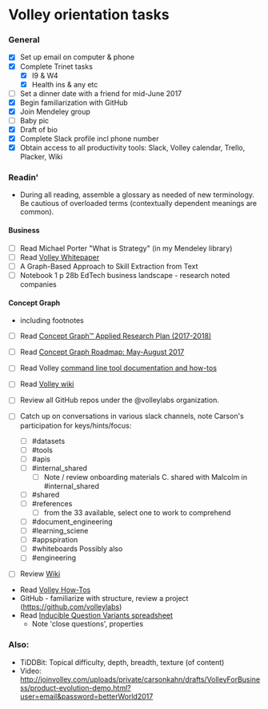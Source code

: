 # Volley orientation tasks

### General
* [x] Set up email on computer & phone
* [x] Complete Trinet tasks
   * [x] I9 & W4
   * [x] Health ins & any etc
* [ ] Set a dinner date with a friend for mid-June 2017
* [x] Begin familiarization with GitHub
* [x] Join Mendeley group 
* [ ] Baby pic
* [x] Draft of bio
* [x] Complete Slack profile incl phone number
* [x] Obtain access to all productivity tools: Slack, Volley calendar, Trello, Placker, Wiki

### Readin'
- During all reading, assemble a glossary as needed of new terminology.  Be cautious of overloaded terms (contextually dependent meanings are common).

#### Business
* [ ] Read Michael Porter "What is Strategy" (in my Mendeley library)
* [ ] Read [Volley Whitepaper](http://volley.so/enterprise-whitepaper-v2B)
* [ ] A Graph-Based Approach to Skill Extraction from Text
* [ ] Notebook 1 p 28b EdTech business landscape - research noted companies

#### Concept Graph
- including footnotes
* [ ] Read [Concept Graph™ Applied Research Plan (2017-2018)](https://docs.google.com/document/d/1PDS-yhJsK_vnacu2SR21t7jmLMG_bZFBLFNDyCgzScs/edit#heading=h.404vhayps4e2)
* [ ] Read [Concept Graph Roadmap: May-August 2017](https://docs.google.com/document/d/1WbtR76Tib720A6UAWd4PHMjsnjNmAtQKBqUQtpw6tLw/edit)



* [ ] Read Volley [command line tool documentation and how-tos](https://github.com/volleylabs/cmdline-convenience-scripts/wiki?src=volley)
* [ ] Read [Volley wiki](https://github.com/volleylabs/wiki/wiki)
* [ ] Review all GitHub repos under the @volleylabs organization.
* [ ] Catch up on conversations in various slack channels, note Carson's participation for keys/hints/focus:
    * [ ] #datasets
    * [ ] #tools
    * [ ] #apis
    * [ ] #internal_shared
       * [ ] Note / review onboarding materials C. shared with Malcolm in #internal_shared
    * [ ] #shared
    * [ ] #references
       * [ ] from the 33 available, select one to work to comprehend
    * [ ] #document_engineering
    * [ ] #learning_sciene
    * [ ] #appspiration
    * [ ] #whiteboards
  Possibly also
    * [ ] #engineering
* [ ] Review [Wiki](https://github.com/volleylabs/wiki/wiki)
* Read [Volley How-Tos](https://github.com/volleylabs/cmdline-convenience-scripts/wiki?src=volley)
* GitHub - familiarize with structure, review a project (https://github.com/volleylabs)
* Read [Inducible Question Variants spreadsheet](https://docs.google.com/spreadsheets/d/1iuEQ6wVCaqF7lJgfK9p5W11aarKuOFTBjkD5L0T1o2U/edit#gid=0)
   - Note 'close questions', properties

### Also:
* TiDDBit: Topical difficulty, depth, breadth, texture (of content)
* Video: http://joinvolley.com/uploads/private/carsonkahn/drafts/VolleyForBusiness/product-evolution-demo.html?user=email&password=betterWorld2017


 
